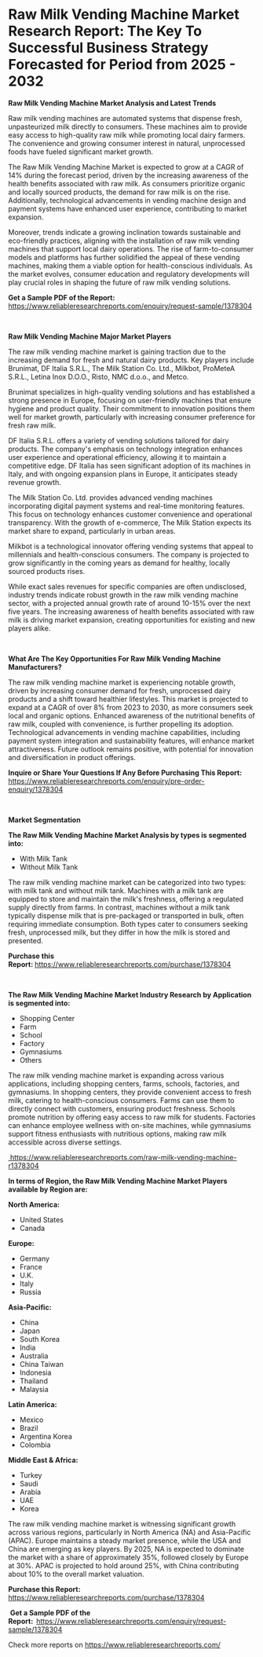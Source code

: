 <p><h1>Raw Milk Vending Machine Market Research Report: The Key To Successful Business Strategy Forecasted for Period from 2025 - 2032</h1></p><p><strong>Raw Milk Vending Machine Market Analysis and Latest Trends</strong></p>
<p><p>Raw milk vending machines are automated systems that dispense fresh, unpasteurized milk directly to consumers. These machines aim to provide easy access to high-quality raw milk while promoting local dairy farmers. The convenience and growing consumer interest in natural, unprocessed foods have fueled significant market growth.</p><p>The Raw Milk Vending Machine Market is expected to grow at a CAGR of 14% during the forecast period, driven by the increasing awareness of the health benefits associated with raw milk. As consumers prioritize organic and locally sourced products, the demand for raw milk is on the rise. Additionally, technological advancements in vending machine design and payment systems have enhanced user experience, contributing to market expansion.</p><p>Moreover, trends indicate a growing inclination towards sustainable and eco-friendly practices, aligning with the installation of raw milk vending machines that support local dairy operations. The rise of farm-to-consumer models and platforms has further solidified the appeal of these vending machines, making them a viable option for health-conscious individuals. As the market evolves, consumer education and regulatory developments will play crucial roles in shaping the future of raw milk vending solutions.</p></p>
<p><strong>Get a Sample PDF of the Report:&nbsp;</strong> <a href="https://www.reliableresearchreports.com/enquiry/request-sample/1378304?utm_campaign=3250&utm_medium=2&utm_source=Github&utm_content=ia&utm_term=08042025&utm_id=raw-milk-vending-machine">https://www.reliableresearchreports.com/enquiry/request-sample/1378304</a></p>
<p>&nbsp;</p>
<p><strong>Raw Milk Vending Machine Major Market Players</strong></p>
<p><p>The raw milk vending machine market is gaining traction due to the increasing demand for fresh and natural dairy products. Key players include Brunimat, DF Italia S.R.L., The Milk Station Co. Ltd., Milkbot, ProMeteA S.R.L., Letina Inox D.O.O., Risto, NMC d.o.o., and Metco.</p><p>Brunimat specializes in high-quality vending solutions and has established a strong presence in Europe, focusing on user-friendly machines that ensure hygiene and product quality. Their commitment to innovation positions them well for market growth, particularly with increasing consumer preference for fresh raw milk.</p><p>DF Italia S.R.L. offers a variety of vending solutions tailored for dairy products. The company's emphasis on technology integration enhances user experience and operational efficiency, allowing it to maintain a competitive edge. DF Italia has seen significant adoption of its machines in Italy, and with ongoing expansion plans in Europe, it anticipates steady revenue growth.</p><p>The Milk Station Co. Ltd. provides advanced vending machines incorporating digital payment systems and real-time monitoring features. This focus on technology enhances customer convenience and operational transparency. With the growth of e-commerce, The Milk Station expects its market share to expand, particularly in urban areas.</p><p>Milkbot is a technological innovator offering vending systems that appeal to millennials and health-conscious consumers. The company is projected to grow significantly in the coming years as demand for healthy, locally sourced products rises.</p><p>While exact sales revenues for specific companies are often undisclosed, industry trends indicate robust growth in the raw milk vending machine sector, with a projected annual growth rate of around 10-15% over the next five years. The increasing awareness of health benefits associated with raw milk is driving market expansion, creating opportunities for existing and new players alike.</p></p>
<p>&nbsp;</p>
<p><strong>What Are The Key Opportunities For Raw Milk Vending Machine Manufacturers?</strong></p>
<p><p>The raw milk vending machine market is experiencing notable growth, driven by increasing consumer demand for fresh, unprocessed dairy products and a shift toward healthier lifestyles. This market is projected to expand at a CAGR of over 8% from 2023 to 2030, as more consumers seek local and organic options. Enhanced awareness of the nutritional benefits of raw milk, coupled with convenience, is further propelling its adoption. Technological advancements in vending machine capabilities, including payment system integration and sustainability features, will enhance market attractiveness. Future outlook remains positive, with potential for innovation and diversification in product offerings.</p></p>
<p><strong>Inquire or Share Your Questions If Any Before Purchasing This Report:</strong> <a href="https://www.reliableresearchreports.com/enquiry/pre-order-enquiry/1378304?utm_campaign=3250&utm_medium=2&utm_source=Github&utm_content=ia&utm_term=08042025&utm_id=raw-milk-vending-machine">https://www.reliableresearchreports.com/enquiry/pre-order-enquiry/1378304</a></p>
<p>&nbsp;</p>
<p><strong>Market Segmentation</strong></p>
<p><strong>The Raw Milk Vending Machine Market Analysis by types is segmented into:</strong></p>
<p><ul><li>With Milk Tank</li><li>Without Milk Tank</li></ul></p>
<p><p>The raw milk vending machine market can be categorized into two types: with milk tank and without milk tank. Machines with a milk tank are equipped to store and maintain the milk's freshness, offering a regulated supply directly from farms. In contrast, machines without a milk tank typically dispense milk that is pre-packaged or transported in bulk, often requiring immediate consumption. Both types cater to consumers seeking fresh, unprocessed milk, but they differ in how the milk is stored and presented.</p></p>
<p><strong>Purchase this Report:&nbsp;</strong><a href="https://www.reliableresearchreports.com/purchase/1378304?utm_campaign=3250&utm_medium=2&utm_source=Github&utm_content=ia&utm_term=08042025&utm_id=raw-milk-vending-machine">https://www.reliableresearchreports.com/purchase/1378304</a></p>
<p>&nbsp;</p>
<p><strong>The Raw Milk Vending Machine Market Industry Research by Application is segmented into:</strong></p>
<p><ul><li>Shopping Center</li><li>Farm</li><li>School</li><li>Factory</li><li>Gymnasiums</li><li>Others</li></ul></p>
<p><p>The raw milk vending machine market is expanding across various applications, including shopping centers, farms, schools, factories, and gymnasiums. In shopping centers, they provide convenient access to fresh milk, catering to health-conscious consumers. Farms can use them to directly connect with customers, ensuring product freshness. Schools promote nutrition by offering easy access to raw milk for students. Factories can enhance employee wellness with on-site machines, while gymnasiums support fitness enthusiasts with nutritious options, making raw milk accessible across diverse settings.</p></p>
<p><a href="https://www.reliableresearchreports.com/raw-milk-vending-machine-r1378304?utm_campaign=3250&utm_medium=2&utm_source=Github&utm_content=ia&utm_term=08042025&utm_id=raw-milk-vending-machine">&nbsp;https://www.reliableresearchreports.com/raw-milk-vending-machine-r1378304</a></p>
<p><strong>In terms of Region, the Raw Milk Vending Machine Market Players available by Region are:</strong></p>
<p>
    <p> <strong> North America: </strong>
        <ul>
            <li>United States</li>
            <li>Canada</li>
        </ul>
        </p> 
    <p> <strong> Europe: </strong>
        <ul>
            <li>Germany</li>
            <li>France</li>
            <li>U.K.</li>
            <li>Italy</li>
            <li>Russia</li>
        </ul>
        </p> 
    <p> <strong> Asia-Pacific: </strong>
        <ul>
            <li>China</li>
            <li>Japan</li>
            <li>South Korea</li>
            <li>India</li>
            <li>Australia</li>
            <li>China Taiwan</li>
            <li>Indonesia</li>
            <li>Thailand</li>
            <li>Malaysia</li>
        </ul>
        </p> 
    <p> <strong> Latin America: </strong>
        <ul>
            <li>Mexico</li>
            <li>Brazil</li>
            <li>Argentina Korea</li>
            <li>Colombia</li>
        </ul>
        </p> 
    <p> <strong> Middle East & Africa: </strong>
        <ul>
            <li>Turkey</li>
            <li>Saudi</li>
            <li>Arabia</li>
            <li>UAE</li>
            <li>Korea</li>
        </ul>
    </p>
    </p>
<p><p>The raw milk vending machine market is witnessing significant growth across various regions, particularly in North America (NA) and Asia-Pacific (APAC). Europe maintains a steady market presence, while the USA and China are emerging as key players. By 2025, NA is expected to dominate the market with a share of approximately 35%, followed closely by Europe at 30%. APAC is projected to hold around 25%, with China contributing about 10% to the overall market valuation.</p></p>
<p><strong>Purchase this Report: </strong><a href="https://www.reliableresearchreports.com/purchase/1378304?utm_campaign=3250&utm_medium=2&utm_source=Github&utm_content=ia&utm_term=08042025&utm_id=raw-milk-vending-machine">https://www.reliableresearchreports.com/purchase/1378304</a></p>
<p>&nbsp;<strong>Get a Sample PDF of the Report:&nbsp;&nbsp;</strong><a href="https://www.reliableresearchreports.com/enquiry/request-sample/1378304?utm_campaign=3250&utm_medium=2&utm_source=Github&utm_content=ia&utm_term=08042025&utm_id=raw-milk-vending-machine">https://www.reliableresearchreports.com/enquiry/request-sample/1378304</a></p>
<p><strong></strong></p>
<p>Check more reports on <a href="https://www.reliableresearchreports.com/?utm_campaign=3250&utm_medium=2&utm_source=Github&utm_content=ia&utm_term=08042025&utm_id=raw-milk-vending-machine">https://www.reliableresearchreports.com/</a></p>